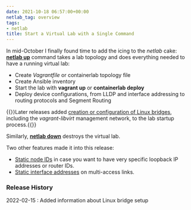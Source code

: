 ```yaml
---
date: 2021-10-18 06:57:00+00:00
netlab_tag: overview
tags:
- netlab
title: Start a Virtual Lab with a Single Command
---
```

In mid-October I finally found time to add the icing to the *netlab* cake: **[netlab up](https://netlab.tools/netlab/up/)** command takes a lab topology and does everything needed to have a running virtual lab:

* Create *Vagrantfile* or containerlab topology file
* Create Ansible inventory
* Start the lab with **vagrant up** or **containerlab deploy**
* Deploy device configurations, from LLDP and interface addressing to routing protocols and Segment Routing
<!--more-->
{{<note>}}Later releases added [creation or configuration of Linux bridges](https://netlab.tools/netlab/up/#provider-specific-initialization), including the *vagrant-libvirt* management network, to the lab startup process.{{</note>}}

Similarly, **[netlab down](https://netlab.tools/netlab/down/)** destroys the virtual lab.

Two other features made it into this release:

* [Static node IDs](https://netlab.tools/nodes/#augmenting-node-data) in case you want to have very specific loopback IP addresses or router IDs.
* [Static interface addresses](https://netlab.tools/links/#static-interface-addressing) on multi-access links.

### Release History

2022-02-15
: Added information about Linux bridge setup

